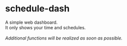 # schedule-dash
A simple web dashboard.
<br>It only shows your time and schedules.
<br><br> *Additional functions will be realized as soon as possible.*
